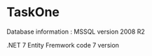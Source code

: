 # TaskOne

Database information :
  MSSQL version 2008 R2

.NET 7
Entity Fremwork code 7 version 
  
  